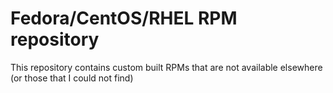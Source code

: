# Fedora/CentOS/RHEL RPM repository
This repository contains custom built RPMs that are not available elsewhere (or those that I could not find)
